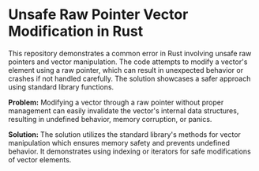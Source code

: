 # Unsafe Raw Pointer Vector Modification in Rust
This repository demonstrates a common error in Rust involving unsafe raw pointers and vector manipulation.  The code attempts to modify a vector's element using a raw pointer, which can result in unexpected behavior or crashes if not handled carefully. The solution showcases a safer approach using standard library functions.

**Problem:**
Modifying a vector through a raw pointer without proper management can easily invalidate the vector's internal data structures, resulting in undefined behavior, memory corruption, or panics.

**Solution:**
The solution utilizes the standard library's methods for vector manipulation which ensures memory safety and prevents undefined behavior.  It demonstrates using indexing or iterators for safe modifications of vector elements.